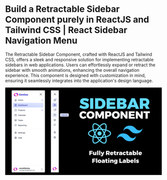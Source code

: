 # Build a Retractable Sidebar Component purely in ReactJS and Tailwind CSS | React Sidebar Navigation Menu

The Retractable Sidebar Component, crafted with ReactJS and Tailwind CSS, offers a sleek and responsive solution for implementing retractable sidebars in web applications. Users can effortlessly expand or retract the sidebar with smooth animations, enhancing the overall navigation experience. This component is designed with customization in mind, ensuring it seamlessly integrates into the application's design language.

![Sidebar Component](public/SidebarComponent.png)
